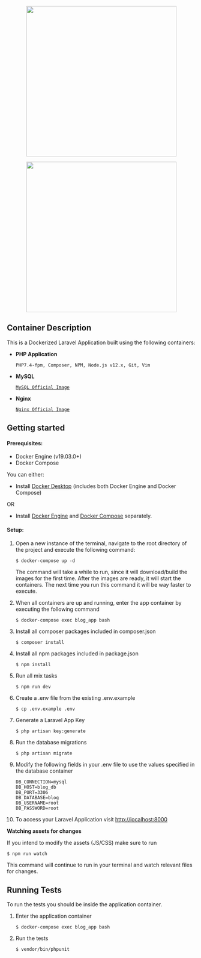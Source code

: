 <p align="center"><img src="https://res.cloudinary.com/dtfbvvkyp/image/upload/v1566331377/laravel-logolockup-cmyk-red.svg" width="400">
</p>
<p align="center"><img src="https://www.docker.com/sites/default/files/d8/2019-07/horizontal-logo-monochromatic-white.png" width="400">
</p>

## Container Description

This is a Dockerized Laravel Application built using the following containers:

- **PHP Application**

    `PHP7.4-fpm, Composer, NPM, Node.js v12.x, Git, Vim`

- **MySQL**

    [`MySQL Official Image`](https://hub.docker.com/_/mysql/)

- **Nginx**

    [`Nginx Official Image`](https://hub.docker.com/_/nginx/)

## Getting started

#### Prerequisites:

- Docker Engine (v19.03.0+)
- Docker Compose

You can either: 
- Install [Docker Desktop](https://www.docker.com/products/docker-desktop) (includes both Docker Engine and Docker Compose)

OR

- Install [Docker Engine](https://docs.docker.com/engine/install/) and [Docker Compose](https://docs.docker.com/compose/install/) separately.

#### Setup:

1. Open a new instance of the terminal, navigate to the root directory of the project and execute the following command:
    ```
    $ docker-compose up -d
    ```
    The command will take a while to run, since it will download/build the images for the first time.
    After the images are ready, it will start the containers. 
    The next time you run this command it will be way faster to execute.

2. When all containers are up and running, enter the app container by executing the following command 
    ```
    $ docker-compose exec blog_app bash
    ```

3. Install all composer packages included in composer.json
    ```
    $ composer install
    ```

4. Install all npm packages included in package.json
    ```
    $ npm install
    ```

5. Run all mix tasks
   ```
   $ npm run dev
   ```

6. Create a .env file from the existing .env.example
    ```
    $ cp .env.example .env
    ```

7. Generate a Laravel App Key
    ```
    $ php artisan key:generate
    ```
   
8. Run the database migrations
    ```
    $ php artisan migrate
    ```

9. Modify the following fields in your .env file to use the values specified in the database container
    ```
    DB_CONNECTION=mysql
    DB_HOST=blog_db
    DB_PORT=3306
    DB_DATABASE=blog
    DB_USERNAME=root
    DB_PASSWORD=root
    ```

10. To access your Laravel Application visit [http://localhost:8000](http://localhost:8000)

**Watching assets for changes**

If you intend to modify the assets (JS/CSS) make sure to run 
```
$ npm run watch
```
This command will continue to run in your terminal and watch relevant files for changes.

## Running Tests

To run the tests you should be inside the application container.

1. Enter the application container
    ```
    $ docker-compose exec blog_app bash
    ```

2. Run the tests
    ```
    $ vendor/bin/phpunit
    ```
